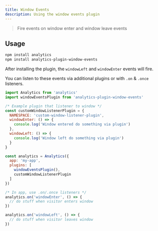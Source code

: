 ```yaml
---
title: Window Events
description: Using the window events plugin
---
```


> Fire events on window enter and window leave events

## Usage

```bash
npm install analytics
npm install analytics-plugin-window-events
```

After installing the plugin, the `windowLeft` and `windowEnter` events will fire.

You can listen to these events via additional plugins or with `.on` & `.once` listeners.

```js
import Analytics from 'analytics'
import windowEventsPlugin from 'analytics-plugin-window-events'

/* Example plugin that listener to window */
const customWindowListenerPlugin = {
  NAMESPACE: 'custom-window-listener-plugin',
  windowEnter: () => {
    console.log('Window entered do something via plugin')
  },
  windowLeft: () => {
    console.log('Window left do something via plugin')
  }
}

const analytics = Analytics({
  app: 'my-app',
  plugins: [
    windowEventsPlugin(),
    customWindowListenerPlugin
  ]
})

/* In app, use .on/.once listeners */
analytics.on('windowEnter', () => {
  // do stuff when visitor enters window
})

analytics.on('windowLeft', () => {
  // do stuff when visitor leaves window
})
```
